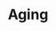 ---
title: Aging
longTitle: 'Aging'
tags:
- gccommon
relatedTerm:
- "[[Retirement Alzheimers disease Seniors Old age Elde]]"
use:
- "[[Ageing]]"
---